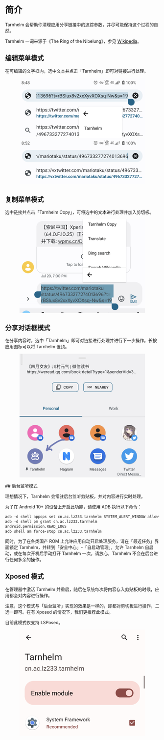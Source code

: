 # 简介

Tarnhelm 会帮助你清理应用分享链接中的追踪参数，并尽可能保持这个过程的自然。

Tarnhelm 一词来源于《The Ring of the Nibelung》，参见 [Wikipedia](https://en.wikipedia.org/wiki/Tarnhelm)。

## 编辑菜单模式

在可编辑的文字框内，选中文本并点击「Tarnhelm」即可对链接进行处理。

<p style="text-align: center;">
<img src="./introduction-1.png" style="zoom: 40%;" />
<img src="./introduction-2.png" style="zoom: 40%;" />
</p>

## 复制菜单模式

选中链接并点击「Tarnhelm Copy」，可将选中的文本进行处理并加入剪切板。

<p style="text-align: center;">
<img src="./introduction-3.png" style="zoom: 40%;" />
</p>

## 分享对话框模式

在分享内容时，选中「Tarnhelm」即可对链接进行处理并进行下一步操作。长按应用图标可以将 Tarnhelm 置顶。

<p style="text-align: center;">
<img src="./introduction-4.png" style="zoom: 40%;" />
</p>
## 后台监听模式

理想情况下，Tarnhelm 会常驻后台监听剪贴板，并对内容进行实时处理。

为了在 Android 10+ 的设备上开启此功能，请使用 ADB 执行以下命令：

```shell
adb -d shell appops set cn.ac.lz233.tarnhelm SYSTEM_ALERT_WINDOW allow
adb -d shell pm grant cn.ac.lz233.tarnhelm android.permission.READ_LOGS
adb shell am force-stop cn.ac.lz233.tarnhelm
```

同时，为了在各类国产 ROM 上允许应用自动开启处理服务，请在「最近任务」界面锁定 Tarnhelm，并转到「安全中心」-「自启动管理」，允许 Tarnhelm 自启动，或在每次开机后手动打开 Tarnhelm 一次。请放心，Tarnhelm 不会在后台进行任何多余的操作。

## Xposed 模式

在管理器中激活 Tarnhelm 并重启，随后在系统每次将内容存入剪贴板的时候，应用都会对内容进行操作。

注意，这个模式与「后台监听」实现的效果是一样的，即都对剪切板进行操作，二选一即可。在有 Xposed 的情况下，我们更推荐此模式。

目前此模式仅支持 LSPosed。

<p style="text-align: center;">
<img src="./introduction-5.png" style="zoom: 40%;" />
</p>